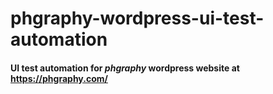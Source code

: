 # phgraphy-wordpress-ui-test-automation
#### UI test automation for _phgraphy_ wordpress website at <https://phgraphy.com/>